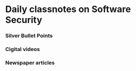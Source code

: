 #   Daily classnotes on Software Security
### Silver Bullet Points
### Cigital videos
### Newspaper articles
